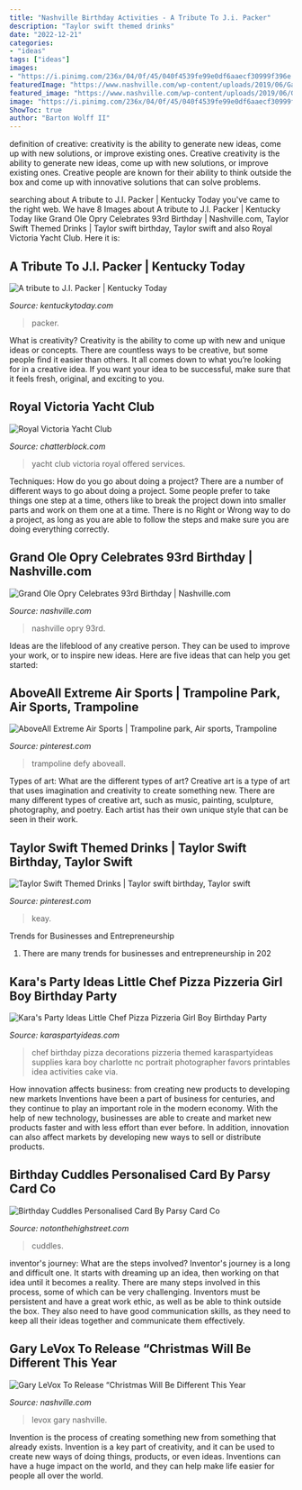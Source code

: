 ```yaml
---
title: "Nashville Birthday Activities - A Tribute To J.i. Packer"
description: "Taylor swift themed drinks"
date: "2022-12-21"
categories:
- "ideas"
tags: ["ideas"]
images:
- "https://i.pinimg.com/236x/04/0f/45/040f4539fe99e0df6aaecf30999f396e.jpg?nii=t"
featuredImage: "https://www.nashville.com/wp-content/uploads/2019/06/Gary-LeVox_TA_343.jpg"
featured_image: "https://www.nashville.com/wp-content/uploads/2019/06/Gary-LeVox_TA_343.jpg"
image: "https://i.pinimg.com/236x/04/0f/45/040f4539fe99e0df6aaecf30999f396e.jpg?nii=t"
ShowToc: true
author: "Barton Wolff II"
---
```



definition of creative: creativity is the ability to generate new ideas, come up with new solutions, or improve existing ones.
Creative creativity is the ability to generate new ideas, come up with new solutions, or improve existing ones. Creative people are known for their ability to think outside the box and come up with innovative solutions that can solve problems.

	

		
searching about A tribute to J.I. Packer | Kentucky Today you've came to the right web. We have 8 Images about A tribute to J.I. Packer | Kentucky Today like Grand Ole Opry Celebrates 93rd Birthday | Nashville.com, Taylor Swift Themed Drinks | Taylor swift birthday, Taylor swift and also Royal Victoria Yacht Club. Here it is:
		
    
## A Tribute To J.I. Packer | Kentucky Today

<img loading=lazy src="https://cdn1.creativecirclemedia.com/kentuckytoday/original/20200722-075621-dockery.jpg" onerror="this.onerror=null;this.src='https://tse3.mm.bing.net/th?id=OIP.fMbo1hZK66bcvjlwf7WuhgAAAA&amp;pid=15.1';" alt="A tribute to J.I. Packer | Kentucky Today">

_Source: kentuckytoday.com_

>packer. 

	

What is creativity?
Creativity is the ability to come up with new and unique ideas or concepts. There are countless ways to be creative, but some people find it easier than others. It all comes down to what you’re looking for in a creative idea. If you want your idea to be successful, make sure that it feels fresh, original, and exciting to you.

    
## Royal Victoria Yacht Club

<img loading=lazy src="https://media.chatterblock.com/cache/c1/88/c188a9ee8594af7601bee74a5bbd6454.jpg" onerror="this.onerror=null;this.src='https://tse1.mm.bing.net/th?id=OIP.gIctzs9ErhyZCtrCnUkj5QHaEK&amp;pid=15.1';" alt="Royal Victoria Yacht Club">

_Source: chatterblock.com_

>yacht club victoria royal offered services. 

	

Techniques: How do you go about doing a project?
There are a number of different ways to go about doing a project. Some people prefer to take things one step at a time, others like to break the project down into smaller parts and work on them one at a time. There is no Right or Wrong way to do a project, as long as you are able to follow the steps and make sure you are doing everything correctly.

    
## Grand Ole Opry Celebrates 93rd Birthday | Nashville.com

<img loading=lazy src="https://www.nashville.com/wp-content/uploads/2018/10/Grand-Ole-Opry.jpeg" onerror="this.onerror=null;this.src='https://tse2.mm.bing.net/th?id=OIP.MF4tDNLuq1LPL5qprKA3QAHaFS&amp;pid=15.1';" alt="Grand Ole Opry Celebrates 93rd Birthday | Nashville.com">

_Source: nashville.com_

>nashville opry 93rd. 

	

Ideas are the lifeblood of any creative person. They can be used to improve your work, or to inspire new ideas. Here are five ideas that can help you get started: 

    
## AboveAll Extreme Air Sports | Trampoline Park, Air Sports, Trampoline

<img loading=lazy src="https://i.pinimg.com/736x/e9/2c/0e/e92c0e501576a72d90e91412444d1ebd--nashville.jpg" onerror="this.onerror=null;this.src='https://tse1.mm.bing.net/th?id=OIP.EvZvsvKZRQMw3Fy7fNDt9gHaFj&amp;pid=15.1';" alt="AboveAll Extreme Air Sports | Trampoline park, Air sports, Trampoline">

_Source: pinterest.com_

>trampoline defy aboveall. 

	

Types of art: What are the different types of art?
Creative art is a type of art that uses imagination and creativity to create something new. There are many different types of creative art, such as music, painting, sculpture, photography, and poetry. Each artist has their own unique style that can be seen in their work.

    
## Taylor Swift Themed Drinks | Taylor Swift Birthday, Taylor Swift

<img loading=lazy src="https://i.pinimg.com/236x/04/0f/45/040f4539fe99e0df6aaecf30999f396e.jpg?nii=t" onerror="this.onerror=null;this.src='https://tse4.mm.bing.net/th?id=OIP.L66Ed-6MH24HaFrdFBCBbgAAAA&amp;pid=15.1';" alt="Taylor Swift Themed Drinks | Taylor swift birthday, Taylor swift">

_Source: pinterest.com_

>keay. 

	

Trends for Businesses and Entrepreneurship
1. There are many trends for businesses and entrepreneurship in 202
    
## Kara&#039;s Party Ideas Little Chef Pizza Pizzeria Girl Boy Birthday Party

<img loading=lazy src="http://www.karaspartyideas.com/wp-content/uploads/2013/04/IMG_7049_600x900.jpg" onerror="this.onerror=null;this.src='https://tse3.mm.bing.net/th?id=OIP.1xC0WPCCPGlg1KXARXsQMwHaLH&amp;pid=15.1';" alt="Kara&#039;s Party Ideas Little Chef Pizza Pizzeria Girl Boy Birthday Party">

_Source: karaspartyideas.com_

>chef birthday pizza decorations pizzeria themed karaspartyideas supplies kara boy charlotte nc portrait photographer favors printables idea activities cake via. 

	

How innovation affects business: from creating new products to developing new markets
Inventions have been a part of business for centuries, and they continue to play an important role in the modern economy. With the help of new technology, businesses are able to create and market new products faster and with less effort than ever before. In addition, innovation can also affect markets by developing new ways to sell or distribute products.

    
## Birthday Cuddles Personalised Card By Parsy Card Co

<img loading=lazy src="https://cdn.notonthehighstreet.com/system/product_images/images/002/351/700/original_birthday-cuddles-card.jpg" onerror="this.onerror=null;this.src='https://tse3.mm.bing.net/th?id=OIP.aImykG4SriQo0F6_7yqHPAHaHa&amp;pid=15.1';" alt="Birthday Cuddles Personalised Card By Parsy Card Co">

_Source: notonthehighstreet.com_

>cuddles. 

	

inventor's journey: What are the steps involved?
Inventor's journey is a long and difficult one. It starts with dreaming up an idea, then working on that idea until it becomes a reality. There are many steps involved in this process, some of which can be very challenging. Inventors must be persistent and have a great work ethic, as well as be able to think outside the box. They also need to have good communication skills, as they need to keep all their ideas together and communicate them effectively.

    
## Gary LeVox To Release “Christmas Will Be Different This Year

<img loading=lazy src="https://www.nashville.com/wp-content/uploads/2019/06/Gary-LeVox_TA_343.jpg" onerror="this.onerror=null;this.src='https://tse2.mm.bing.net/th?id=OIP.ha_le9VfW3Qjp7stVF04CAHaGa&amp;pid=15.1';" alt="Gary LeVox To Release “Christmas Will Be Different This Year">

_Source: nashville.com_

>levox gary nashville. 

	

Invention is the process of creating something new from something that already exists. Invention is a key part of creativity, and it can be used to create new ways of doing things, products, or even ideas. Inventions can have a huge impact on the world, and they can help make life easier for people all over the world.

